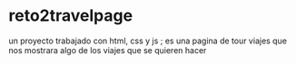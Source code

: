 # reto2travelpage
un proyecto trabajado con html, css y js ; es una pagina de tour viajes que nos mostrara algo de los viajes que se quieren hacer 
